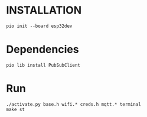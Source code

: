 # INSTALLATION
```
pio init --board esp32dev
```

# Dependencies
```
pio lib install PubSubClient
```

# Run
```
./activate.py base.h wifi.* creds.h mqtt.* terminal 
make st
```

